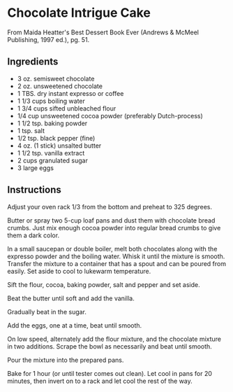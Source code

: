 Chocolate Intrigue Cake
=======================
From Maida Heatter's Best Dessert Book Ever (Andrews & McMeel Publishing, 1997 ed.), pg. 51.

Ingredients
-----------

- 3 oz. semisweet chocolate
- 2 oz. unsweetened chocolate
- 1 TBS. dry instant expresso or coffee
- 1 1/3 cups boiling water
- 1 3/4 cups sifted unbleached flour
- 1/4 cup unsweetened cocoa powder (preferably Dutch-process)
- 1 1/2 tsp. baking powder
- 1 tsp. salt
- 1/2 tsp. black pepper (fine)
- 4 oz. (1 stick) unsalted butter
- 1 1/2 tsp. vanilla extract
- 2 cups granulated sugar
- 3 large eggs

Instructions
------------

Adjust your oven rack 1/3 from the bottom and preheat to 325 degrees.

Butter or spray two 5-cup loaf pans and dust them with chocolate bread crumbs. Just mix enough cocoa powder into regular bread crumbs to give them a dark color.

In a small saucepan or double boiler, melt both chocolates along with the expresso powder and the boiling water. Whisk it until the mixture is smooth. Transfer the mixture to a container that has a spout and can be poured from easily. Set aside to cool to lukewarm temperature.

Sift the flour, cocoa, baking powder, salt and pepper and set aside.

Beat the butter until soft and add the vanilla.

Gradually beat in the sugar.

Add the eggs, one at a time, beat until smooth.

On low speed, alternately add the flour mixture, and the chocolate mixture in two additions. Scrape the bowl as necessarily and beat until smooth.

Pour the mixture into the prepared pans.

Bake for 1 hour (or until tester comes out clean). Let cool in pans for 20 minutes, then invert on to a rack and let cool the rest of the way.
